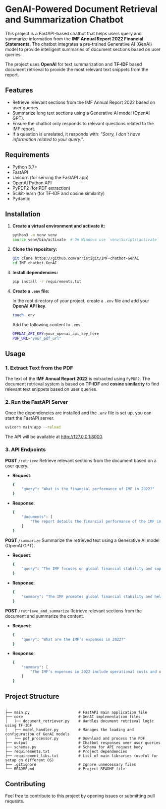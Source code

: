 # GenAI-Powered Document Retrieval and Summarization Chatbot

This project is a FastAPI-based chatbot that helps users query and summarize information from the **IMF Annual Report 2022 Financial Statements**. The chatbot integrates a pre-trained Generative AI (GenAI) model to provide intelligent summaries of document sections based on user queries.

The project uses **OpenAI** for text summarization and **TF-IDF** based document retrieval to provide the most relevant text snippets from the report.

## Features

- Retrieve relevant sections from the IMF Annual Report 2022 based on user queries.
- Summarize long text sections using a Generative AI model (OpenAI GPT).
- Ensure the chatbot only responds to relevant questions related to the IMF report.
- If a question is unrelated, it responds with: _"Sorry, I don't have information related to your query."_.

## Requirements

- Python 3.7+
- FastAPI
- Uvicorn (for serving the FastAPI app)
- OpenAI Python API
- PyPDF2 (for PDF extraction)
- Scikit-learn (for TF-IDF and cosine similarity)
- Pydantic

## Installation

1. **Create a virtual environment and activate it:**

    ```bash
    python3 -m venv venv
    source venv/bin/activate  # On Windows use `venv\Scripts\activate`
    ```

2. **Clone the repository:**

    ```bash
    git clone https://github.com/arristigit/IMF-chatbot-GenAI
    cd IMF-chatbot-GenAI
    ```

3. **Install dependencies:**

    ```bash
    pip install -r requirements.txt
    ```

4. **Create a `.env` file:**

    In the root directory of your project, create a `.env` file and add your **OpenAI API key**.

    ```bash
    touch .env
    ```

    Add the following content to `.env`:

    ```bash
    OPENAI_API_KEY=your_openai_api_key_here
    PDF_URL="your_pdf_url"
    ```

## Usage

### 1. Extract Text from the PDF
The text of the **IMF Annual Report 2022** is extracted using `PyPDF2`. The document retrieval system is based on **TF-IDF** and **cosine similarity** to find relevant text snippets based on user queries.

### 2. Run the FastAPI Server
Once the dependencies are installed and the `.env` file is set up, you can start the FastAPI server.

```bash
uvicorn main:app --reload
```
The API will be available at http://127.0.0.1:8000.

### 3. API Endpoints
**POST** `/retrieve`
Retrieve relevant sections from the document based on a user query.

- **Request**:
    ```bash
    {
        "query": "What is the financial performance of IMF in 2022?"
    }
    ```
- **Response**:
    ```bash
    {
        "documents": [
            "The report details the financial performance of the IMF in 2022, including revenue and expenditure details."
        ]
    }
    ```

**POST** `/summarize`
Summarize the retrieved text using a Generative AI model (OpenAI GPT).

- **Request**:
    ```bash
    {
        "query": "The IMF focuses on global financial stability and supports member countries in achieving macroeconomic stability..."
    }
    ```
- **Response**:
    ```bash
    {
        "summary": "The IMF promotes global financial stability and helps its member countries maintain economic balance."
    }
    ```

**POST** `/retrieve_and_summarize`
Retrieve relevant sections from the document and summarize the content.

- **Request**:
    ```bash
    {
        "query": "What are the IMF’s expenses in 2022?"
    }
    ```
- **Response**:
    ```bash
    {
        "summary": [
            "The IMF’s expenses in 2022 include operational costs and other administrative expenses."
        ]
    }
    ```

## Project Structure
    .
    ├── main.py                      # FastAPI main application file
    ├── core                         # GenAI implementation files
    │   ├── document_retriever.py    # Handles document retrieval logic using TF-IDF
    │   ├── model_handler.py         # Manages the loading and configuration of GenAI models
    │   └── pdf_processor.py         # Download and process the PDF
    ├── output                       # Chatbot responses over user queries
    ├── schemas.py                   # Schema for API request body
    ├── requirements.txt             # Project dependencies
    ├── requirement_libs.txt         # List of main libraries (useful for setup on different OS)
    ├── .gitignore                   # Ignore unnecessary files
    └── README.md                    # Project README file

## Contributing
Feel free to contribute to this project by opening issues or submitting pull requests.
